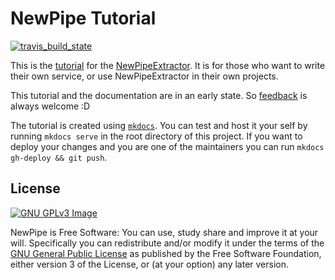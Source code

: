NewPipe Tutorial
================

[![travis_build_state](https://api.travis-ci.org/TeamNewPipe/documentation.svg?branch=master)](https://travis-ci.org/TeamNewPipe/documentation)

This is the [tutorial](https://teamnewpipe.github.io/documentation/) for the [NewPipeExtractor](https://github.com/TeamNewPipeExtractor).
It is for those who want to write their own service, or use NewPipeExtractor in their own projects.

This tutorial and the documentation are in an early state. So [feedback](https://github.com/TeamNewPipe/documentation/issues) is always welcome :D

The tutorial is created using [`mkdocs`](http://www.mkdocs.org/). You can test and host it your self by running `mkdocs serve` in the root
directory of this project. If you want to deploy your changes and you are one of the maintainers you can run `mkdocs gh-deploy && git push`.

## License

[![GNU GPLv3 Image](https://www.gnu.org/graphics/gplv3-127x51.png)](http://www.gnu.org/licenses/gpl-3.0.en.html)  

NewPipe is Free Software: You can use, study share and improve it at your
will. Specifically you can redistribute and/or modify it under the terms of the
[GNU General Public License](https://www.gnu.org/licenses/gpl.html) as
published by the Free Software Foundation, either version 3 of the License, or
(at your option) any later version.
